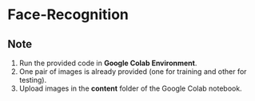 # Face-Recognition
## Note
1. Run the provided code in **Google Colab Environment**.
2. One pair of images is already provided (one for training and other for testing). 
3. Upload images in the **content** folder of the Google Colab notebook.

